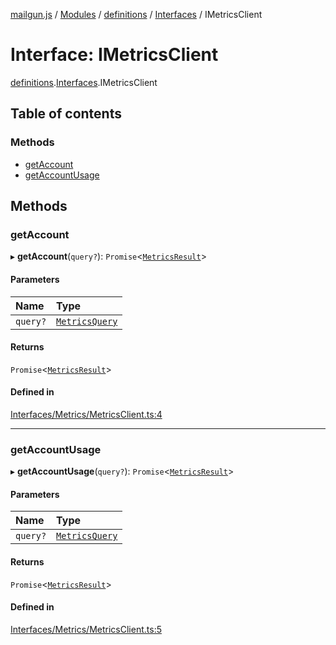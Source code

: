 [mailgun.js](../README.md) / [Modules](../modules.md) / [definitions](../modules/definitions.md) / [Interfaces](../modules/definitions.Interfaces.md) / IMetricsClient

# Interface: IMetricsClient

[definitions](../modules/definitions.md).[Interfaces](../modules/definitions.Interfaces.md).IMetricsClient

## Table of contents

### Methods

- [getAccount](definitions.Interfaces.IMetricsClient.md#getaccount)
- [getAccountUsage](definitions.Interfaces.IMetricsClient.md#getaccountusage)

## Methods

### getAccount

▸ **getAccount**(`query?`): `Promise`\<[`MetricsResult`](../modules/definitions.md#metricsresult)\>

#### Parameters

| Name | Type |
| :------ | :------ |
| `query?` | [`MetricsQuery`](../modules/definitions.md#metricsquery) |

#### Returns

`Promise`\<[`MetricsResult`](../modules/definitions.md#metricsresult)\>

#### Defined in

[Interfaces/Metrics/MetricsClient.ts:4](https://github.com/mailgun/mailgun.js/blob/73cbc82/lib/Interfaces/Metrics/MetricsClient.ts#L4)

___

### getAccountUsage

▸ **getAccountUsage**(`query?`): `Promise`\<[`MetricsResult`](../modules/definitions.md#metricsresult)\>

#### Parameters

| Name | Type |
| :------ | :------ |
| `query?` | [`MetricsQuery`](../modules/definitions.md#metricsquery) |

#### Returns

`Promise`\<[`MetricsResult`](../modules/definitions.md#metricsresult)\>

#### Defined in

[Interfaces/Metrics/MetricsClient.ts:5](https://github.com/mailgun/mailgun.js/blob/73cbc82/lib/Interfaces/Metrics/MetricsClient.ts#L5)
